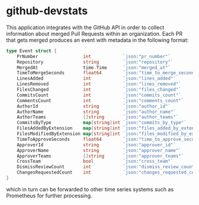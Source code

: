 # github-devstats

This application integrates with the GitHub API in order to collect information about merged Pull Requests within an organization.
Each PR that gets merged produces an event with metadata in the following format:
```go
type Event struct {
	PrNumber                 int            `json:"pr_number"`
	Repository               string         `json:"repository"`
	MergedAt                 time.Time      `json:"merged_at"`
	TimeToMergeSeconds       float64        `json:"time_to_merge_seconds"`
	LinesAdded               int            `json:"lines_added"`
	LinesRemoved             int            `json:"lines_removed"`
	FilesChanged             int            `json:"files_changed"`
	CommitsCount             int            `json:"commits_count"`
	CommentsCount            int            `json:"comments_count"`
	AuthorId                 string         `json:"author_id"`
	AuthorName               string         `json:"author_name"`
	AuthorTeams              []string       `json:"author_teams"`
	CommitsByType            map[string]int `json:"commits_by_type"`
	FilesAddedByExtension    map[string]int `json:"files_added_by_extension"`
	FilesModifiedByExtension map[string]int `json:"files_modified_by_extension"`
	TimeToApproveSeconds     float64        `json:"time_to_approve_seconds"`
	ApproverId               string         `json:"approver_id"`
	ApproverName             string         `json:"approver_name"`
	ApproverTeams            []string       `json:"approver_teams"`
	CrossTeam                bool           `json:"cross_team"`
	DismissReviewCount       int            `json:"dismiss_review_count"`
	ChangesRequestedCount    int            `json:"changes_requested_count"`
}
```
which in turn can be forwarded to other time series systems such as Prometheus for further processing.
